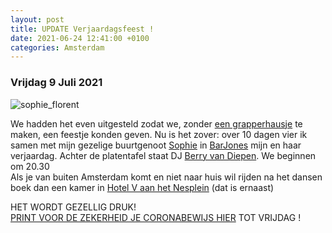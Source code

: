 ```yaml
---
layout: post
title: UPDATE Verjaardagsfeest !
date: 2021-06-24 12:41:00 +0100
categories: Amsterdam
---
```


### Vrijdag 9 Juli 2021

![sophie_florent](https://prisse.net/sophie_florent.jpg)

We hadden het even uitgesteld zodat we, zonder [een grapperhausje](https://www.nrc.nl/nieuws/2020/09/07/minister-grapperhaus-moet-bruidegom-grapperhaus-laten-vervolgen-a4011036) te maken, een feestje konden geven. Nu is het zover: over 10 dagen vier ik samen met mijn gezelige buurtgenoot [Sophie](https://sophievanoostvoorn.wordpress.com/) in [BarJones](http://www.barjones.nl/) mijn en haar verjaardag. Achter de platentafel staat DJ [Berry van Diepen](https://www.parool.nl/kunst-media/deze-platen-neemt-dj-berry-van-diepen-mee-naar-een-onbewoond-eiland~badedece/?referrer=https%3A%2F%2Fwww.prisse.nl%2F). We beginnen om 20.30  
Als je van buiten Amsterdam komt en niet naar huis wil rijden na het dansen boek dan een kamer in [Hotel V aan het Nesplein](https://nesplein.hotelv.com/) (dat is ernaast)

HET WORDT GEZELLIG DRUK!  
[PRINT VOOR DE ZEKERHEID JE CORONABEWIJS HIER](https://coronacheck.nl/nl/print/)
TOT VRIJDAG !
